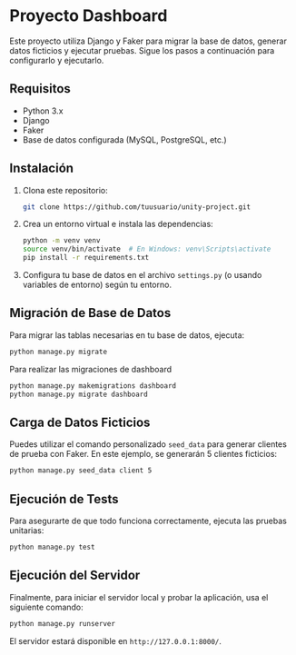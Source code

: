 
# Proyecto Dashboard

Este proyecto utiliza Django y Faker para migrar la base de datos, generar datos ficticios y ejecutar pruebas. Sigue los pasos a continuación para configurarlo y ejecutarlo.

## Requisitos

- Python 3.x
- Django
- Faker
- Base de datos configurada (MySQL, PostgreSQL, etc.)

## Instalación

1. Clona este repositorio:
   ```bash
   git clone https://github.com/tuusuario/unity-project.git
   ```

2. Crea un entorno virtual e instala las dependencias:
   ```bash
   python -m venv venv
   source venv/bin/activate  # En Windows: venv\Scripts\activate
   pip install -r requirements.txt
   ```

3. Configura tu base de datos en el archivo `settings.py` (o usando variables de entorno) según tu entorno.

## Migración de Base de Datos

Para migrar las tablas necesarias en tu base de datos, ejecuta:

```bash
python manage.py migrate
```

Para realizar las migraciones de dashboard
```bash
python manage.py makemigrations dashboard
python manage.py migrate dashboard
```


## Carga de Datos Ficticios

Puedes utilizar el comando personalizado `seed_data` para generar clientes de prueba con Faker. En este ejemplo, se generarán 5 clientes ficticios:

```bash
python manage.py seed_data client 5
```

## Ejecución de Tests

Para asegurarte de que todo funciona correctamente, ejecuta las pruebas unitarias:

```bash
python manage.py test
```

## Ejecución del Servidor

Finalmente, para iniciar el servidor local y probar la aplicación, usa el siguiente comando:

```bash
python manage.py runserver
```

El servidor estará disponible en `http://127.0.0.1:8000/`.
